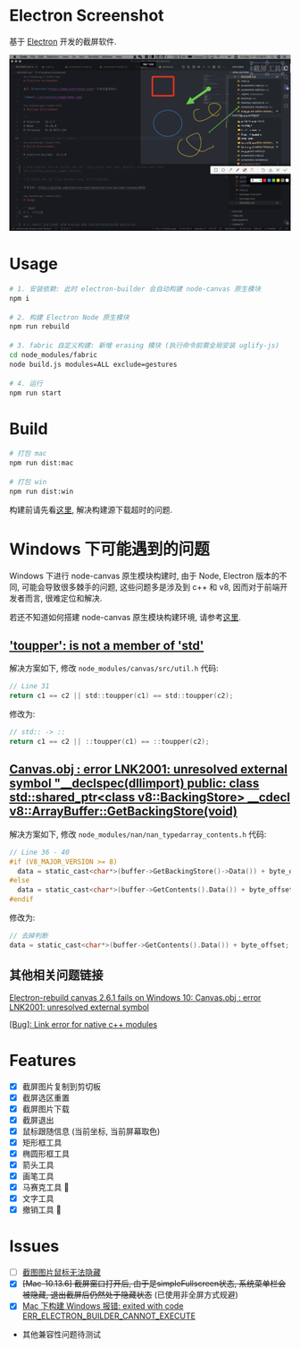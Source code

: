 # Electron Screenshot

基于 [Electron](https://www.electronjs.org/) 开发的截屏软件.

![demo](./src/assets/image/demo.png)

# Usage

```bash
# 1. 安装依赖: 此时 electron-builder 会自动构建 node-canvas 原生模块
npm i

# 2. 构建 Electron Node 原生模块
npm run rebuild

# 3. fabric 自定义构建: 新增 erasing 模块 (执行命令前需全局安装 uglify-js)
cd node_modules/fabric
node build.js modules=ALL exclude=gestures

# 4. 运行
npm run start
```

# Build

```bash
# 打包 mac
npm run dist:mac

# 打包 win
npm run dist:win
```

构建前请先看[这里](https://zhuanlan.zhihu.com/p/110448415), 解决构建源下载超时的问题.

# Windows 下可能遇到的问题

Windows 下进行 node-canvas 原生模块构建时, 由于 Node, Electron 版本的不同, 可能会导致很多棘手的问题, 这些问题多是涉及到 c++ 和 v8, 因而对于前端开发者而言, 很难定位和解决.

若还不知道如何搭建 node-canvas 原生模块构建环境, 请参考[这里](http://jsoon.fun/front-end/views/blog-electron-node-canvas/index.html).

## ['toupper': is not a member of 'std'](https://github.com/Automattic/node-canvas/issues/1848)

解决方案如下, 修改 `node_modules/canvas/src/util.h` 代码:

```h
// Line 31
return c1 == c2 || std::toupper(c1) == std::toupper(c2);
```

修改为:

```h
// std:: -> ::
return c1 == c2 || ::toupper(c1) == ::toupper(c2);
```

## [Canvas.obj : error LNK2001: unresolved external symbol "__declspec\(dllimport\) public: class std::shared_ptr\<class v8::BackingStore\> __cdecl v8::ArrayBuffer::GetBackingStore\(void\)](https://github.com/nodejs/nan/issues/892)

解决方案如下, 修改 `node_modules/nan/nan_typedarray_contents.h` 代码:

```h
// Line 36 - 40
#if (V8_MAJOR_VERSION >= 8)
  data = static_cast<char*>(buffer->GetBackingStore()->Data()) + byte_offset;
#else
  data = static_cast<char*>(buffer->GetContents().Data()) + byte_offset;
#endif
```

修改为:

```h
// 去掉判断
data = static_cast<char*>(buffer->GetContents().Data()) + byte_offset;
```

## 其他相关问题链接

[Electron-rebuild canvas 2.6.1 fails on Windows 10: Canvas.obj : error LNK2001: unresolved external symbol](https://github.com/Automattic/node-canvas/issues/1589)

[[Bug]: Link error for native c++ modules](https://github.com/electron/electron/issues/29893)

# Features

- [x] 截屏图片复制到剪切板
- [x] 截屏选区重置
- [x] 截屏图片下载
- [x] 截屏退出
- [x] 鼠标跟随信息 (当前坐标, 当前屏幕取色) 
- [x] 矩形框工具
- [x] 椭圆形框工具
- [x] 箭头工具
- [x] 画笔工具
- [x] 马赛克工具 🤩
- [x] 文字工具
- [x] 撤销工具 🤩

# Issues

- [ ] [截图图片鼠标无法隐藏](https://github.com/electron/electron/issues/7584)
- [x] ~~[Mac-10.13.6] 截屏窗口打开后, 由于是simpleFullscreen状态, 系统菜单栏会被隐藏, 退出截屏后仍然处于隐藏状态~~ (已使用非全屏方式规避)
- [x] [Mac 下构建 Windows 报错: exited with code ERR_ELECTRON_BUILDER_CANNOT_EXECUTE](https://github.com/electron-userland/electron-builder/issues/4629#issuecomment-591312152)
- 其他兼容性问题待测试